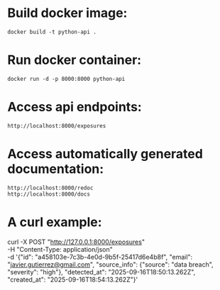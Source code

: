 # Build docker image:
	docker build -t python-api .

# Run docker container:
	docker run -d -p 8000:8000 python-api

# Access api endpoints:
	http://localhost:8000/exposures

# Access automatically generated documentation:
	http://localhost:8000/redoc
	http://localhost:8000/docs

# A curl example:

curl -X POST "http://127.0.0.1:8000/exposures" \
-H "Content-Type: application/json" \
-d '{"id": "a458103e-7c3b-4e0d-9b5f-25417d6e4b8f", "email": "javier.gutierrez@gmail.com", "source_info": {"source": "data breach", "severity": "high"}, "detected_at": "2025-09-16T18:50:13.262Z", "created_at": "2025-09-16T18:54:13.262Z"}'